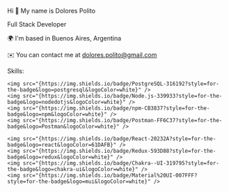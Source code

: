 
Hi 👋 My name is Dolores Polito

Full Stack Developer

🌍  I'm based in Buenos Aires, Argentina

✉️  You can contact me at dolores.polito@gmail.com

Skills:
    
    <img src="{https://img.shields.io/badge/PostgreSQL-316192?style=for-the-badge&logo=postgresql&logoColor=white}" />
    <img src="{https://img.shields.io/badge/Node.js-339933?style=for-the-badge&logo=nodedotjs&logoColor=white}" />
    <img src="{https://img.shields.io/badge/npm-CB3837?style=for-the-badge&logo=npm&logoColor=white}" />
    <img src="{https://img.shields.io/badge/Postman-FF6C37?style=for-the-badge&logo=Postman&logoColor=white}" />
    
    <img src="{https://img.shields.io/badge/React-20232A?style=for-the-badge&logo=react&logoColor=61DAFB}" />
    <img src="{https://img.shields.io/badge/Redux-593D88?style=for-the-badge&logo=redux&logoColor=white}" />
    <img src="{https://img.shields.io/badge/Chakra--UI-319795?style=for-the-badge&logo=chakra-ui&logoColor=white}" />
    <img src="{https://img.shields.io/badge/Material%20UI-007FFF?style=for-the-badge&logo=mui&logoColor=white}" />
    
    
	
  	
	
  








